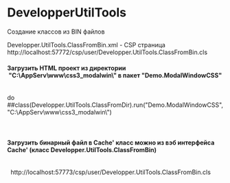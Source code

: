 # DevelopperUtilTools
Создание классов из BIN файлов

Developper.UtilTools.ClassFromBin.xml - CSP страница 
  http://localhost:57772/csp/user/Developper.UtilTools.ClassFromBin.cls

<h4>
Загрузить HTML проект из директории  "C:\AppServ\www\css3_modalwin\" в пакет "Demo.ModalWindowCSS"
</h4>
<br>  do ##class(Developper.UtilTools.ClassFromDir).run("Demo.ModalWindowCSS","C:\AppServ\www\css3_modalwin\")
<br>
<br>
<br>
<h4>
Загрузить бинарный файл в Cache' класс можно из вэб интерфейса Cache' (класс Developper.UtilTools.ClassFromBin)
</h4>
<br>
   http://localhost:57773/csp/user/Developper.UtilTools.ClassFromBin.cls

